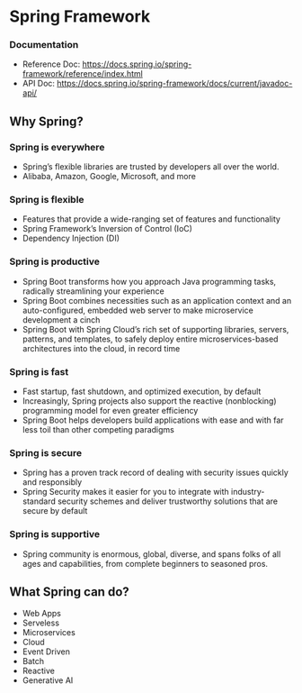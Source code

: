 # Spring Framework

### Documentation

- Reference Doc: https://docs.spring.io/spring-framework/reference/index.html
- API Doc: https://docs.spring.io/spring-framework/docs/current/javadoc-api/

## Why Spring?

### Spring is everywhere

- Spring’s flexible libraries are trusted by developers all over the world.
- Alibaba, Amazon, Google, Microsoft, and more

### Spring is flexible

- Features that provide a wide-ranging set of features and functionality
- Spring Framework’s Inversion of Control (IoC)
- Dependency Injection (DI)

### Spring is productive

- Spring Boot transforms how you approach Java programming tasks, radically streamlining your experience
- Spring Boot combines necessities such as an application context and an auto-configured, embedded web server to make microservice development a cinch
- Spring Boot with Spring Cloud’s rich set of supporting libraries, servers, patterns, and templates, to safely deploy entire microservices-based architectures into the cloud, in record time

### Spring is fast

- Fast startup, fast shutdown, and optimized execution, by default
- Increasingly, Spring projects also support the reactive (nonblocking) programming model for even greater efficiency
- Spring Boot helps developers build applications with ease and with far less toil than other competing paradigms

### Spring is secure

- Spring has a proven track record of dealing with security issues quickly and responsibly
- Spring Security makes it easier for you to integrate with industry-standard security schemes and deliver trustworthy solutions that are secure by default

### Spring is supportive

- Spring community is enormous, global, diverse, and spans folks of all ages and capabilities, from complete beginners to seasoned pros.

## What Spring can do?

- Web Apps
- Serveless
- Microservices
- Cloud
- Event Driven
- Batch
- Reactive
- Generative AI


